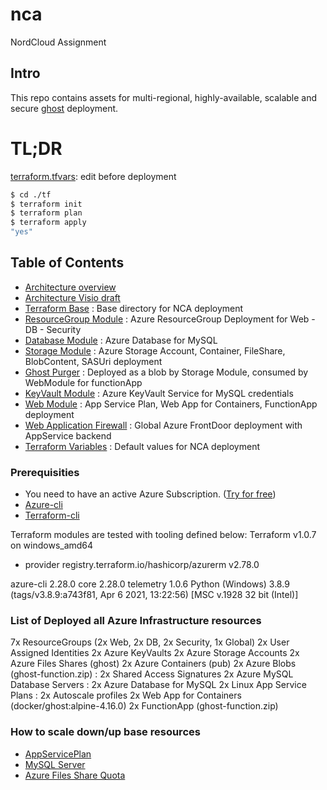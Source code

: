# nca
NordCloud Assignment

## Intro
This repo contains assets for multi-regional, highly-available, scalable and secure [ghost](https://docs.ghost.org) deployment.

# TL;DR
[terraform.tfvars](./tf/terraform.tfvars): edit before deployment
```bash
$ cd ./tf
$ terraform init
$ terraform plan
$ terraform apply
"yes"
```

## Table of Contents
- [Architecture overview](./NCA-HA-Architecture.pdf)
- [Architecture Visio draft](./NCA-HA.vsdx)
- [Terraform Base](./tf/) : Base directory for NCA deployment
- [ResourceGroup Module](./rg/) : Azure ResourceGroup Deployment for Web - DB - Security
- [Database Module](./tf/db/) : Azure Database for MySQL
- [Storage Module](./tf/storage/) : Azure Storage Account, Container, FileShare, BlobContent, SASUri deployment
- [Ghost Purger](./tf/storage/artifacts/) : Deployed as a blob by Storage Module, consumed by WebModule for functionApp
- [KeyVault Module](./tf/vault/) : Azure KeyVault Service for MySQL credentials
- [Web Module](./tf/web/) : App Service Plan, Web App for Containers, FunctionApp deployment
- [Web Application Firewall](./tf/waf/) : Global Azure FrontDoor deployment with AppService backend
- [Terraform Variables](./tf/terraform.tfvars) : Default values for NCA deployment

### Prerequisities
- You need to have an active Azure Subscription. ([Try for free](https://azure.microsoft.com/en-us/free/))
- [Azure-cli](https://docs.microsoft.com/en-us/cli/azure/install-azure-cli)
- [Terraform-cli](https://www.terraform.io/docs/cli/index.html)


Terraform modules are tested with tooling defined below:
Terraform v1.0.7
on windows_amd64
+ provider registry.terraform.io/hashicorp/azurerm v2.78.0

azure-cli                         2.28.0
core                              2.28.0
telemetry                          1.0.6
Python (Windows) 3.8.9 (tags/v3.8.9:a743f81, Apr  6 2021, 13:22:56) [MSC v.1928 32 bit (Intel)]

### List of Deployed all Azure Infrastructure resources
7x ResourceGroups (2x Web, 2x DB, 2x Security, 1x Global)
2x User Assigned Identities
2x Azure KeyVaults
2x Azure Storage Accounts
2x Azure Files Shares (ghost)
2x Azure Containers (pub)
2x Azure Blobs (ghost-function.zip) : 2x Shared Access Signatures
2x Azure MySQL Database Servers : 2x Azure Database for MySQL
2x Linux App Service Plans : 2x Autoscale profiles
2x Web App for Containers (docker/ghost:alpine-4.16.0)
2x FunctionApp (ghost-function.zip)

### How to scale down/up base resources
- [AppServicePlan](./tf/web/main.tf)
- [MySQL Server](./tf/db/main.tf)
- [Azure Files Share Quota](./tf/storage/main.tf)
